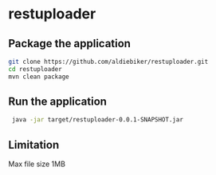 # restuploader

## Package the application

```bash
git clone https://github.com/aldiebiker/restuploader.git
cd restuploader
mvn clean package
```

## Run the application

```bash
 java -jar target/restuploader-0.0.1-SNAPSHOT.jar
 ```
 
 ## Limitation
 Max file size 1MB 